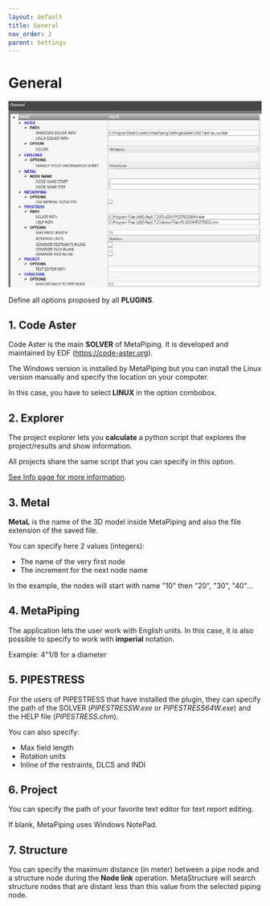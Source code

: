 ```yaml
---
layout: default
title: General
nav_order: 2
parent: Settings
---
```


# General

![Image](../Images/General.jpg)

Define all options proposed by all **PLUGINS**.

## 1. Code Aster

Code Aster is the main **SOLVER** of MetaPiping. It is developed and maintained by EDF (https://code-aster.org).

The Windows version is installed by MetaPiping but you can install the Linux version manually and specify the location on your computer.

In this case, you have to select **LINUX** in the option combobox.

## 2. Explorer

The project explorer lets you **calculate** a python script that explores the project/results and show information.

All projects share the same script that you can specify in this option.

[See Info page for more information](https://documentation.metapiping.com/Python/Info.html).

## 3. Metal

**MetaL** is the name of the 3D model inside MetaPiping and also the file extension of the saved file.

You can specify here 2 values (integers):
* The name of the very first node
* The increment for the next node name

In the example, the nodes will start with name "10" then "20", "30", "40"...

## 4. MetaPiping

The application lets the user work with English units. In this case, it is also possible to specify to work with **imperial** notation.

Example: 4"1/8 for a diameter

## 5. PIPESTRESS

For the users of PIPESTRESS that have installed the plugin, they can specify the path of the SOLVER (*PIPESTRESSW.exe* or *PIPESTRESS64W.exe*) and the HELP file (*PIPESTRESS.chm*).

You can also specify:
- Max field length
- Rotation units
- Inline of the restraints, DLCS and INDI

## 6. Project

You can specify the path of your favorite text editor for text report editing.

If blank, MetaPiping uses Windows NotePad.

## 7. Structure

You can specify the maximum distance (in meter) between a pipe node and a structure node during the **Node link** operation. MetaStructure will search structure nodes that are distant less than this value from the selected piping node.